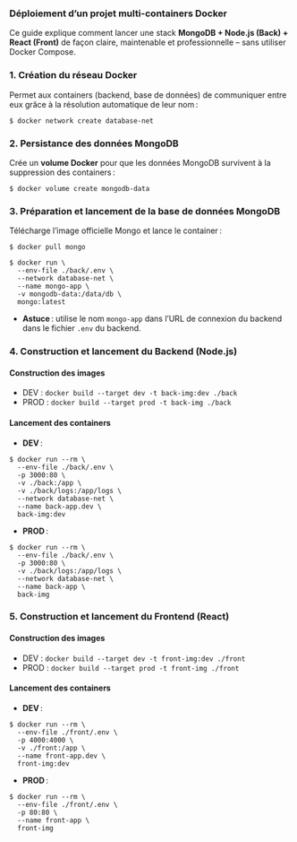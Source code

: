 ### Déploiement d’un projet multi-containers Docker

Ce guide explique comment lancer une stack **MongoDB + Node.js (Back) + React (Front)** de façon claire, maintenable et professionnelle – sans utiliser Docker Compose.

### 1. Création du réseau Docker

Permet aux containers (backend, base de données) de communiquer entre eux grâce à la résolution automatique de leur nom :

```
$ docker network create database-net
```


### 2. Persistance des données MongoDB

Crée un **volume Docker** pour que les données MongoDB survivent à la suppression des containers :

```
$ docker volume create mongodb-data
```


### 3. Préparation et lancement de la base de données MongoDB

Télécharge l’image officielle Mongo et lance le container :

```
$ docker pull mongo

$ docker run \
  --env-file ./back/.env \
  --network database-net \
  --name mongo-app \
  -v mongodb-data:/data/db \
  mongo:latest
```

- **Astuce** : utilise le nom `mongo-app` dans l’URL de connexion du backend dans le fichier `.env` du backend.


### 4. Construction et lancement du Backend (Node.js)

#### Construction des images

- DEV : `docker build --target dev -t back-img:dev ./back`
- PROD : `docker build --target prod -t back-img ./back`


#### Lancement des containers

- **DEV** :

```
$ docker run --rm \
  --env-file ./back/.env \
  -p 3000:80 \
  -v ./back:/app \
  -v ./back/logs:/app/logs \
  --network database-net \
  --name back-app.dev \
  back-img:dev
```

- **PROD** :

```
$ docker run --rm \
  --env-file ./back/.env \
  -p 3000:80 \
  -v ./back/logs:/app/logs \
  --network database-net \
  --name back-app \
  back-img
```


### 5. Construction et lancement du Frontend (React)

#### Construction des images

- DEV : `docker build --target dev -t front-img:dev ./front`
- PROD : `docker build --target prod -t front-img ./front`

#### Lancement des containers

- **DEV** :

```
$ docker run --rm \
  --env-file ./front/.env \
  -p 4000:4000 \
  -v ./front:/app \
  --name front-app.dev \
  front-img:dev
```

- **PROD** :

```
$ docker run --rm \
  --env-file ./front/.env \
  -p 80:80 \
  --name front-app \
  front-img
```

